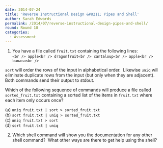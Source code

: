 ```yaml
---
date: 2014-07-24
title: 'Reverse Instructional Design &#8211; Pipes and Shell'
author: Sarah Edwards
permalink: /2014/07/reverse-instructional-design-pipes-and-shell/
round: Round 10
categories:
  - Assessment
---
```

1) You have a file called `fruit.txt` containing the following lines:  
`<br />
apple<br />
dragonfruit<br />
cantaloup<br />
apple<br />
banana<br />
`

`sort` will order the rows of the input in alphabetical order.  Likewise `uniq` will eliminate duplicate rows from the input (but only when they are adjacent).  Both commands send their output to stdout.

Which of the following sequence of commands will produce a file called `sorted_fruit.txt` containing a sorted list of the items in `fruit.txt` where each item only occurs once?

(a) `uniq fruit.txt | sort > sorted_fruit.txt`  
(b) `sort fruit.txt | uniq > sorted_fruit.txt`  
(c) `uniq fruit.txt > sort`  
(d) `sort fruit.txt | uniq`

2) Which shell command will show you the documentation for any other shell command?  What other ways are there to get help using the shell?
